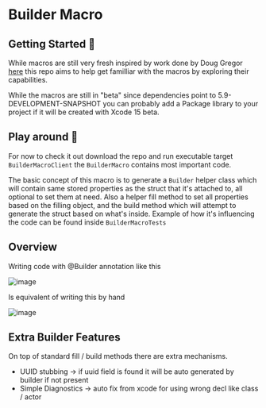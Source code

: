 # Builder Macro

## Getting Started 🚀

While macros are still very fresh inspired by work done by Doug Gregor [here](https://github.com/DougGregor/swift-macro-examples) this repo aims to help get familliar with the macros by exploring their capabilities.

While the macros are still in "beta" since dependencies point to 5.9-DEVELOPMENT-SNAPSHOT you can probably add a Package library to your project if it will be created with Xcode 15 beta.

## Play around 🛝

For now to check it out download the repo and run executable target `BuilderMacroClient` the `BuilderMacro` contains most important code.

The basic concept of this macro is to generate a `Builder` helper class which will contain same stored properties as the struct that it's attached to, all optional to set them at need. Also a helper fill method to set all properties based on the filling object, and the build method which will attempt to generate the struct based on what's inside. Example of how it's influencing the code can be found inside `BuilderMacroTests`


## Overview

Writing code with @Builder annotation like this

![image](https://github.com/dziobaczy/SwiftBuilderMacro/assets/24880265/1dd845be-dfc8-4cfa-b848-ec2d20c77ee9)

Is equivalent of writing this by hand

![image](https://github.com/dziobaczy/SwiftBuilderMacro/assets/24880265/02af1926-bdf8-4904-842a-57268c9c8305)


## Extra Builder Features

On top of standard fill / build methods there are extra mechanisms.

- UUID stubbing -> if uuid field is found it will be auto generated by builder if not present
- Simple Diagnostics -> auto fix from xcode for using wrong decl like class / actor
